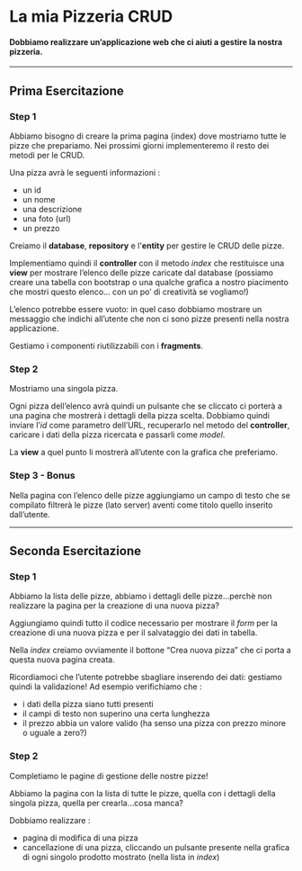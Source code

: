 # La mia Pizzeria CRUD

#### Dobbiamo realizzare un’applicazione web che ci aiuti a gestire la nostra pizzeria.

---

## Prima Esercitazione

### Step 1

Abbiamo bisogno di creare la prima pagina (index) dove mostriamo tutte le pizze che prepariamo. Nei prossimi giorni implementeremo il resto dei metodi per le CRUD.

Una pizza avrà le seguenti informazioni :

- un id
- un nome
- una descrizione
- una foto (url)
- un prezzo

Creiamo il **database**, **repository** e l'**entity** per gestire le CRUD delle pizze.

Implementiamo quindi il **controller** con il metodo *index* che restituisce una **view** per mostrare l’elenco delle pizze caricate dal database (possiamo creare una tabella con bootstrap o una qualche grafica a nostro piacimento che mostri questo elenco... con un po’ di creatività se vogliamo!)

L’elenco potrebbe essere vuoto: in quel caso dobbiamo mostrare un messaggio che indichi all’utente che non ci sono pizze presenti nella nostra applicazione.

Gestiamo i componenti riutilizzabili con i **fragments**.

### Step 2

Mostriamo una singola pizza.

Ogni pizza dell’elenco avrà quindi un pulsante che se cliccato ci porterà a una pagina che mostrerà i dettagli della pizza scelta. Dobbiamo quindi inviare l’*id* come parametro dell’URL, recuperarlo nel metodo del **controller**, caricare i dati della pizza ricercata e passarli come *model*.

La **view** a quel punto li mostrerà all’utente con la grafica che preferiamo.

### Step 3 - Bonus

Nella pagina con l’elenco delle pizze aggiungiamo un campo di testo che se compilato filtrerà le pizze (lato server) aventi come titolo quello inserito dall’utente.

---

## Seconda Esercitazione

### Step 1

Abbiamo la lista delle pizze, abbiamo i dettagli delle pizze...perchè non realizzare la pagina per la creazione di una nuova pizza?

Aggiungiamo quindi tutto il codice necessario per mostrare il *form* per la creazione di una nuova pizza e per il salvataggio dei dati in tabella.

Nella *index* creiamo ovviamente il bottone “Crea nuova pizza” che ci porta a questa nuova pagina creata.

Ricordiamoci che l’utente potrebbe sbagliare inserendo dei dati: gestiamo quindi la validazione! Ad esempio verifichiamo che :

- i dati della pizza siano tutti presenti
- il campi di testo non superino una certa lunghezza 
- il prezzo abbia un valore valido (ha senso una pizza con prezzo minore o uguale a zero?)

### Step 2

Completiamo le pagine di gestione delle nostre pizze!

Abbiamo la pagina con la lista di tutte le pizze, quella con i dettagli della singola pizza, quella per crearla...cosa manca?

Dobbiamo realizzare :

- pagina di modifica di una pizza 
- cancellazione di una pizza, cliccando un pulsante presente nella grafica di ogni singolo prodotto mostrato (nella lista in *index*)